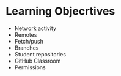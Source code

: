 # Learning Objecrtives

* Network activity
* Remotes
* Fetch/push
* Branches
* Student repositories
* GitHub Classroom
* Permissions
